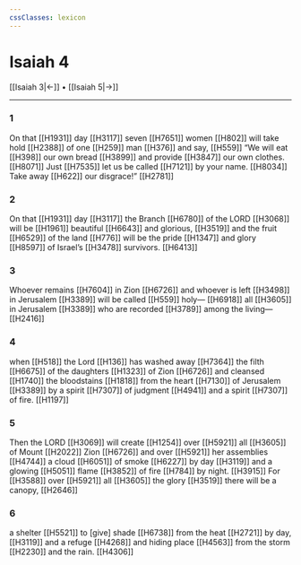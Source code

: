 ```yaml
---
cssClasses: lexicon
---
```


# Isaiah 4

[[Isaiah 3|←]] • [[Isaiah 5|→]]

---

### 1
On that [[H1931]] day [[H3117]] seven [[H7651]] women [[H802]] will take hold [[H2388]] of one [[H259]] man [[H376]] and say, [[H559]] “We will eat [[H398]] our own bread [[H3899]] and provide [[H3847]] our own clothes. [[H8071]] Just [[H7535]] let us be called [[H7121]] by your name. [[H8034]] Take away [[H622]] our disgrace!” [[H2781]]

### 2
On that [[H1931]] day [[H3117]] the Branch [[H6780]] of the LORD [[H3068]] will be [[H1961]] beautiful [[H6643]] and glorious, [[H3519]] and the fruit [[H6529]] of the land [[H776]] will be the pride [[H1347]] and glory [[H8597]] of Israel’s [[H3478]] survivors. [[H6413]]

### 3
Whoever remains [[H7604]] in Zion [[H6726]] and whoever is left [[H3498]] in Jerusalem [[H3389]] will be called [[H559]] holy— [[H6918]] all [[H3605]] in Jerusalem [[H3389]] who are recorded [[H3789]] among the living— [[H2416]]

### 4
when [[H518]] the Lord [[H136]] has washed away [[H7364]] the filth [[H6675]] of the daughters [[H1323]] of Zion [[H6726]] and cleansed [[H1740]] the bloodstains [[H1818]] from the heart [[H7130]] of Jerusalem [[H3389]] by a spirit [[H7307]] of judgment [[H4941]] and a spirit [[H7307]] of fire. [[H1197]]

### 5
Then the LORD [[H3069]] will create [[H1254]] over [[H5921]] all [[H3605]] of Mount [[H2022]] Zion [[H6726]] and over [[H5921]] her assemblies [[H4744]] a cloud [[H6051]] of smoke [[H6227]] by day [[H3119]] and a glowing [[H5051]] flame [[H3852]] of fire [[H784]] by night. [[H3915]] For [[H3588]] over [[H5921]] all [[H3605]] the glory [[H3519]] there will be a canopy, [[H2646]]

### 6
a shelter [[H5521]] to [give] shade [[H6738]] from the heat [[H2721]] by day, [[H3119]] and a refuge [[H4268]] and hiding place [[H4563]] from the storm [[H2230]] and the rain. [[H4306]]

